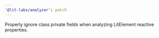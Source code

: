 ```yaml
---
'@lit-labs/analyzer': patch
---
```


Properly ignore class private fields when analyzing LitElement reactive properties.

